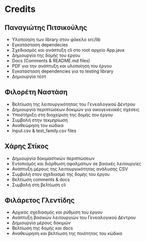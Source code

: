 # Credits

## Παναγιώτης Πιτσικούλης
- Υλοποίηση των library στον φάκελο src/lib
- Εγκατάσταση dependecies
- Σχεδιασμός και ανάπτυξη cli στο root αρχείο App.java
- Δημιουργία της δομής του έργου
- Docs (Comments & README.md files)
- PDF για την ανάπτυξη και υλοποίηση του έργου
- Εγκατάσταση dependencies για το testing library
- Δημιουργία τέστ

## Φιλορέτη Ναστάση
- Βελτίωση της λειτουργικότητας του Γενεαλογικού Δέντρου
- Δημιουργία περιπτώσεων δοκιμών για οικογενειακές σχέσεις
- Υποστήριξη στη διαχείριση της δομής του έργου
- Συμβολή στην τεκμηρίωση
- Αναθεώρηση του κώδικα
- Input.csv & test_family.csv files

## Χάρης Στίκος
- Δημιουργία δοκιμαστικών περιπτώσεων
- Εντοπισμός και διόρθωση σφαλμάτων σε βασικές λειτουργίες
- Ανάπτυξη μέρους της λειτουργικότητας ανάλυσης CSV
- Συμβολή στον σχεδιασμό της δομής του έργου
- Βελτίωση comments & docs
- Συμβολή στη βελτίωση cli

## Φιλάρετος Γλεντίδης
- Αρχικός σχεδιασμός και ρύθμιση του έργου
- Ανάπτυξη βασικών λειτουργιών του Γενεαλογικού Δέντρου
- Δημιουργία μέρους δοκιμών
- Βελτίωση της δομής και docs
- Αναθεώρηση και βελτίωση της ποιότητας του κώδικα